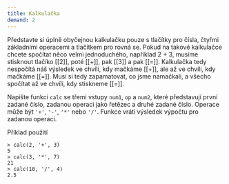 ```yaml
---
title: Kalkulačka
demand: 2
---
```


Představte si úplně obyčejnou kalkulačku pouze s tlačítky pro čísla, čtyřmi základními operacemi a tlačítkem pro rovná se. Pokud na takové kalkulačce chcete spočítat něco velmi jednoduchého, například 2 + 3, musíme stisknout tlačíko [[2]], poté [[+]], pak [[3]] a pak [[=]]. Kalkulačka tedy nespočítá náš výsledek ve chvíli, kdy mačkáme [[+]], ale až ve chvíli, kdy mačkáme [[=]]. Musí si tedy zapamatovat, co jsme namačkali, a všecho spočítat až ve chvíli, kdy stiskneme [[=]].

Napište funkci `calc` se třemi vstupy `num1`, `op` a `num2`, které představují první zadané číslo, zadanou operaci jako řetězec a druhé zadané číslo. Operace může být `'+'`, `'-'`, `'*'` nebo `'/'`. Funkce vrátí výsledek výpočtu pro zadanou operaci.

Příklad použití

```jscon
> calc(2, '+', 3)
5
> calc(3, '*', 7)
21
> calc(10, '/', 4)
2.5
```
